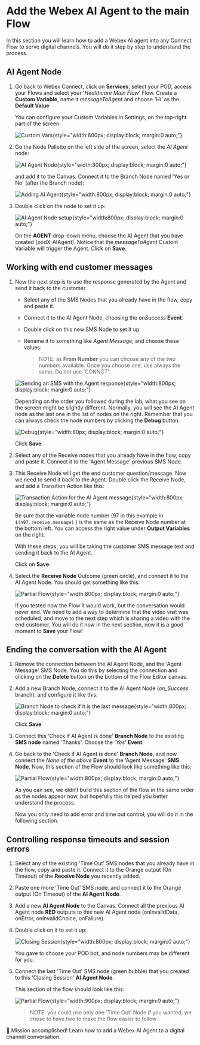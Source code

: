 # Add the Webex AI Agent to the main Flow

In this section you will learn how to add a Webex AI agent into any Connect Flow to serve digital channels. You will do it step by step to understand the process.

## AI Agent Node

1. Go back to Webex Connect, click on **Services**, select your POD, access your Flows and select your '_Healthcare Main Flow_' Flow. Create a **Custom Variable**, name it _messageToAgent_ and choose _'Hi'_ as the **Default Value**

    You can configure your Custom Variables in Settings, on the top-right part of the screen:

    ![Custom Vars](images/settings-custom-vars.png){style="width:600px; display:block; margin:0 auto;"}

2. Go the Node Pallette on the left side of the screen, select the _AI Agent_ node:

    ![AI Agent Node](images/ai-agent-node.png){style="width:300px; display:block; margin:0 auto;"}

    and add it to the Canvas. Connect it to the Branch Node named 'Yes or No' (after the Branch node):
    
    ![Adding AI Agent](images/ai-agent-add.png){style="width:800px; display:block; margin:0 auto;"}

3. Double click on the node to set it up:


    ![AI Agent Node setup](images/ai-agent-node-setup.png){style="width:800px; display:block; margin:0 auto;"}

    On the **AGENT** drop-down menu, choose the AI Agent that you have created (podX-AIAgent). Notice that the _messageToAgent_ Custom Variable will trigger the Agent. Click on **Save**.

## Working with end customer messages

1. Now the next step is to use the response generated by the Agent and send it back to the customer.
    - Select any of the SMS Nodes that you already have in the flow, copy and paste it.
    - Connect it to the AI Agent Node, choosing the _onSuccess_ **Event**.
    - Double click on this new SMS Node to set it up.
    - Rename it to something like _Agent Message_, and choose these values:

        > NOTE: as **From Number** you can choose any of the two numbers available. Once you choose one, use always the same. Do not use 'CONNCT'.

    ![Sending an SMS with the Agent response](images/sms-node-agent-message.png){style="width:800px; display:block; margin:0 auto;"}

    Depending on the order you followed during the lab, what you see on the screen might be slightly different. Normally, you will see the AI Agent node as the last one in the list of nodes on the right. Remember that you can always check the node numbers by clicking the **Debug** button.

    ![Debug](images/debug.png){style="width:80px; display:block; margin:0 auto;"}

    Click **Save**.

2. Select any of the Receive nodes that you already have in the flow, copy and paste it. Connect it to the 'Agent Message' previous SMS Node.

3. This Receive Node will get the end customer question/message. Now we need to send it back to the Agent. Double click the Receive Node, and add a Transition Action like this:

    ![Transaction Action for the AI Agent message](images/receive-transaction-agent-message.png){style="width:800px; display:block; margin:0 auto;"}

    Be sure that the variable node number (97 in this example in `$(n97.receive.message)` ) is the same as the Receive Node number at the bottom left. You can access the right value under **Output Variables** on the right.
    
    With these steps, you will be taking the customer SMS message text and sending it back to the AI Agent.

    Click on **Save**.

4. Select the **Receive Node** Outcome (green circle), and connect it to the AI Agent Node. You should get something like this:

    ![Partial Flow](images/ai-agent-partial-flow.png){style="width:800px; display:block; margin:0 auto;"}

    If you tested now the Flow it would work, but the conversation would never end. We need to add a way to determine that the video visit was scheduled, and move to the next step which is sharing a video with the end customer. You will do it now in the next section, now it is a good moment to **Save** your Flow!

## Ending the conversation with the AI Agent

1. Remove the connection between the AI Agent Node, and the 'Agent Message' SMS Node. You do this by selecting the connection and clicking on the **Delete** button on the bottom of the Flow Editor canvas.

2. Add a new Branch Node, connect it to the AI Agent Node (_on_Success_ branch), and configure it like this:

    ![Branch Node to check if it is the last message](images/branch-ai-agent.png){style="width:800px; display:block; margin:0 auto;"}

    Click **Save**.

3. Connect this 'Check if AI Agent is done' **Branch Node** to the existing **SMS node** named 'Thanks'. Choose the '_Yes_' **Event**.

4. Go back to the 'Check if AI Agent is done' **Branch Node**, and now connect the _None of the above_ **Event** to the 'Agent Message' **SMS Node**. Now, this section of the Flow should look like something like this:

    ![Partial Flow](images/ai-agent-partial-flow2.png){style="width:800px; display:block; margin:0 auto;"}

    As you can see, we didn’t build this section of the flow in the same order as the nodes appear now, but hopefully this helped you better understand the process.

    Now you only need to add error and time out control, you will do it in the following section.

## Controlling response timeouts and session errors

1. Select any of the existing 'Time Out' SMS nodes that you already have in the flow, copy and paste it. Connect it to the Orange output (On Timeout) of the **Receive Node** you recently added.

2. Paste one more 'Time Out' SMS node, and connect it to the Orange output (On Timeout) of the **AI Agent Node**.

3. Add a new **AI Agent Node** to the Canvas. Connect all the previous AI Agent node **RED** outputs to this new AI Agent node (onInvalidData, onError, onInvalidChoice, onFailure).

4. Double click on it to set it up:

    ![Closing Session](images/ai-agent-close-session.png){style="width:800px; display:block; margin:0 auto;"}

    You gave to choose your POD bot, and node numbers may be different for you.

4. Connect the last 'Time Out' SMS node (green bubble) that you created to this 'Closing Session' **AI Agent Node**.

    This section of the flow should look like this:

    ![Partial Flow](images/ai-agent-partial-flow3.png){style="width:900px; display:block; margin:0 auto;"}


    > NOTE: you could use only one 'Time Out' Node if you wanted, we chose to have two to make the flow easier to follow

🎯 Mission accomplished! Learn how to add a Webex AI Agent to a digital channel conversation.

